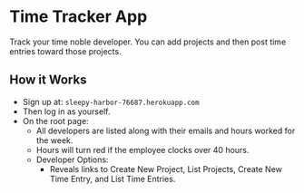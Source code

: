 # Time Tracker App
Track your time noble developer. You can add projects and then post time entries toward those projects.

## How it Works

  * Sign up at: `sleepy-harbor-76687.herokuapp.com`
  * Then log in as yourself.
  * On the root page:
    * All developers are listed along with their emails and hours worked for the week.
    * Hours will turn red if the employee clocks over 40 hours.
    * Developer Options:
      * Reveals links to Create New Project, List Projects, Create New Time Entry, and List Time Entries.
    
